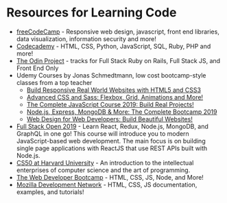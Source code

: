 # Resources for Learning Code

* [freeCodeCamp](https://www.freecodecamp.org) - Responsive web design, javascript, front end libraries, data visualization, information security and more!
* [Codecademy](https://www.codecademy.com) - HTML, CSS, Python, JavaScript, SQL, Ruby, PHP and more!
* [The Odin Project](https://www.theodinproject.com) - tracks for Full Stack Ruby on Rails, Full Stack JS, and Front End Only
* Udemy Courses by Jonas Schmedtmann, low cost bootcamp-style classes from a top teacher
  * [Build Responsive Real World Websites with HTML5 and CSS3](https://www.udemy.com/design-and-develop-a-killer-website-with-html5-and-css3/)
  * [Advanced CSS and Sass: Flexbox, Grid, Animations and More!](https://www.udemy.com/advanced-css-and-sass/)
  * [The Complete JavaScript Course 2019: Build Real Projects!](https://www.udemy.com/the-complete-javascript-course/)
  * [Node.js, Express, MongoDB & More: The Complete Bootcamp 2019](https://www.udemy.com/nodejs-express-mongodb-bootcamp/)
  * [Web Design for Web Developers: Build Beautiful Websites!](https://www.udemy.com/course/web-design-secrets/)
* [Full Stack Open 2019](https://fullstackopen.com) - Learn React, Redux, Node.js, MongoDB, and GraphQL in one go! This course will introduce you to modern JavaScript-based web development. The main focus is on building single page applications with ReactJS that use REST APIs built with Node.js.
* [CS50 at Harvard University](https://www.edx.org/course/cs50s-introduction-to-computer-science) - An introduction to the intellectual enterprises of computer science and the art of programming.
* [The Web Developer Bootcamp](https://www.udemy.com/the-web-developer-bootcamp/) - HTML, CSS, JS, Node, and More!
* [Mozilla Development Network](https://developer.mozilla.org/en-US/docs/Learn) - HTML, CSS, JS documentation, examples, and tutorials!
